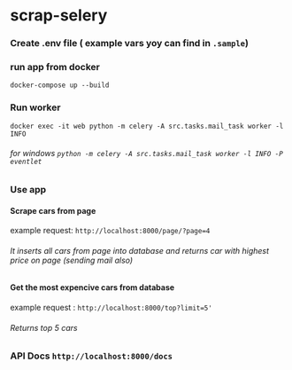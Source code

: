 # scrap-selery

### Create .env file ( example vars yoy can find in `.sample`)

### run app from docker

    docker-compose up --build 

### Run worker

    docker exec -it web python -m celery -A src.tasks.mail_task worker -l INFO

###### for windows `python -m celery -A src.tasks.mail_task worker -l INFO -P eventlet`

### Use app

#### Scrape cars from page 

example request: `http://localhost:8000/page/?page=4` 

###### It inserts all cars from page into database and returns car with highest price on page (sending mail also)

#### Get the most expencive cars from database

example request : `http://localhost:8000/top?limit=5'`

###### Returns top 5 cars

### API Docs `http://localhost:8000/docs`


    

    

